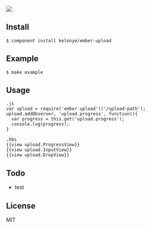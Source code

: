 
![](https://dl.dropbox.com/u/30162278/ember-upload.png) 

Install
---

    $ component install kelonye/ember-upload


Example
---
    
    $ make example

Usage
---

```
.js
var upload = require('ember-upload')('/upload-path');
upload.addObserver, 'upload.progress', function(){
  var progress = this.get('upload.progress');
  console.log(progress);
}

.hbs
{{view upload.ProgressView}}
{{view upload.InputView}}
{{view upload.DropView}}
```

Todo
---

  - test

License
---

MIT